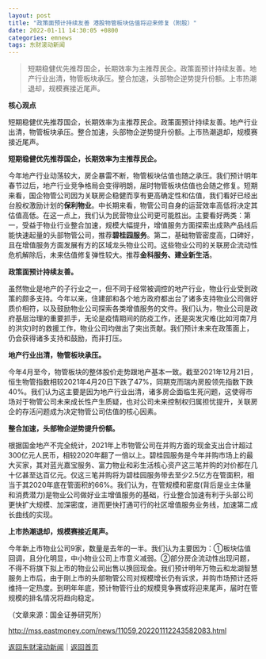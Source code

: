 ```yaml
---
layout: post
title: "政策面预计持续友善 港股物管板块估值将迎来修复（附股）"
date: 2022-01-11 14:30:05 +0800
categories: emnews
tags: 东财滚动新闻
---
```

> 短期稳健优先推荐国企，长期效率为主推荐民企。政策面预计持续友善。地产行业出清，物管板块承压。整合加速，头部物企逆势提升份额。上市热潮退却，规模赛接近尾声。

<p><strong>核心观点</strong></p><p>短期稳健优先推荐国企，长期效率为主推荐民企。政策面预计持续友善。地产行业出清，物管板块承压。整合加速，头部物企逆势提升份额。上市热潮退却，规模赛接近尾声。</p><p><strong>短期稳健优先推荐国企，长期效率为主推荐民企。</strong></p><p>今年地产行业动荡较大，房企暴雷不断，物管板块估值也随之承压。我们预计明年春节过后，地产行业竞争格局会变得明朗，届时物管板块估值也会随之修复。短期来看，国企物管公司因为关联房企稳健而享有更高确定性和估值，我们看好已经出台股权激励计划的<strong>保利物业</strong>。中长期来看，物管公司自身的运营效率高低将决定其估值高低。在这一点上，我们认为民营物业公司更可能胜出。主要看好两类：第一，受益于物业行业整合加速，规模大幅提升，增值服务方面探索出成熟产品线后能快速起量的头部物管公司，推荐<strong>碧桂园服务</strong>。第二，基础物管密度高，口碑好，且在增值服务方面发展有方的区域龙头物业公司。这些物业公司的关联房企流动性危机解除后，未来估值修复弹性较大。推荐<strong>金科服务、建业新生活</strong>。</p><p><strong>政策面预计持续友善。</strong></p><p>虽然物业是地产的子行业之一，但不同于经常被调控的地产行业，物业行业受到政策的颇多支持。今年以来，住建部和各个地方政府都出台了诸多支持物业公司做好质价相符，以及鼓励物业公司探索各类增值服务的文件。我们认为，物业公司是政府基层治理的重要抓手，无论是疫情期间的防疫工作，还是突发灾难(比如河南7月的洪灾)时的救援工作，物业公司均做出了突出贡献。我们预计未来在政策面上，仍会获得诸多支持和鼓励，而非打压。</p><p><strong>地产行业出清，物管板块承压。</strong></p><p>今年4月至今，物管板块的整体股价走势跟地产基本一致。截至2021年12月21日，恒生物管指数相较2021年4月20日下跌了47%，同期克而瑞内房股领先指数下跌40%。我们认为这主要是因为地产行业出清，诸多房企面临生死问题，这使得市场对于物管公司未来成长性产生质疑，也对公司未来控制权归属担忧提升，关联房企的存活问题成为决定物管公司估值的核心因素。</p><p><strong>整合加速，头部物企逆势提升份额。</strong></p><p>根据国金地产不完全统计，2021年上市物管公司在并购方面的现金支出合计超过300亿元人民币，相较2020年翻了一倍以上。碧桂园服务是今年并购市场上的最大买家，其对蓝光嘉宝服务、富力物业和彩生活核心资产这三笔并购的对价都在几十亿甚至达百亿元。仅这三笔并购将为碧桂园服务带去至少2.5亿方在管面积，相当于其2020年底在管面积的66%。我们认为，在管规模和密度(背后是业主体量和消费潜力)是物业公司做好业主增值服务的基础，行业整合加速有利于头部公司更快扩大规模、加深密度，进而更快打通可行的社区增值服务业务线，加速第二成长曲线的实现。</p><p><strong>上市热潮退却，规模赛接近尾声。</strong></p><p>今年新上市物业公司9家，数量是去年的一半。我们认为主要因为：①板块估值回调，且分化明显，中小物业公司上市意义减弱。②部分房企流动性出现问题，不得不将旗下拟上市的物业公司出售以换回现金。我们预计明年万物云和龙湖智慧服务上市后，由于刚上市的头部物管公司对规模增长仍有诉求，并购市场预计还将维持一定热度。到明年年底，预计物管行业的规模竞争赛或将迎来尾声，届时在管规模的排名情况将趋向稳定。</p><p class="em_media">（文章来源：国金证券研究所）</p>

<http://mss.eastmoney.com/news/11059,202201112243582083.html>

[返回东财滚动新闻](//finews.withounder.com/emnews/)｜[返回首页](//finews.withounder.com/)